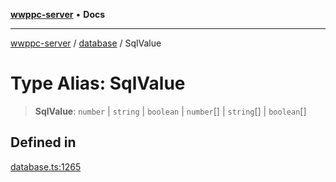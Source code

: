 [**wwppc-server**](../../README.md) • **Docs**

***

[wwppc-server](../../modules.md) / [database](../README.md) / SqlValue

# Type Alias: SqlValue

> **SqlValue**: `number` \| `string` \| `boolean` \| `number`[] \| `string`[] \| `boolean`[]

## Defined in

[database.ts:1265](https://github.com/WWPPC/WWPPC-server/blob/64a61903b5a0f4aa306afe641a1ba5b173736b1a/src/database.ts#L1265)
